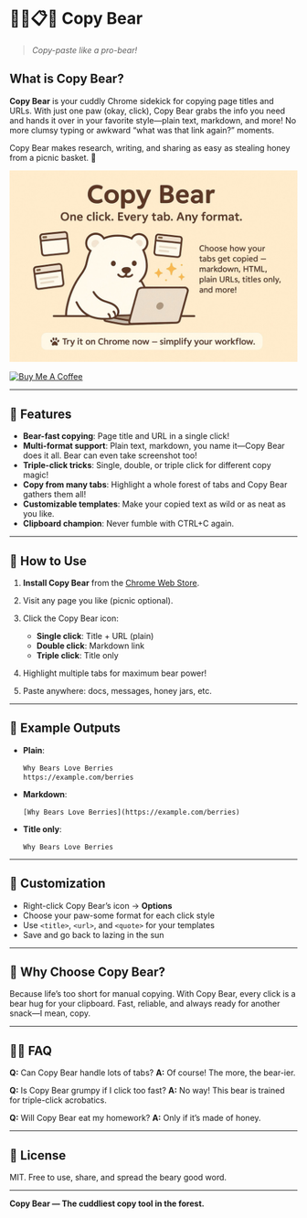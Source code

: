 # 🐻‍❄️📋📸 Copy Bear

> _Copy-paste like a pro-bear!_

## What is Copy Bear?

**Copy Bear** is your cuddly Chrome sidekick for copying page titles and URLs. With just one paw (okay, click), Copy Bear grabs the info you need and hands it over in your favorite style—plain text, markdown, and more! No more clumsy typing or awkward “what was that link again?” moments.

Copy Bear makes research, writing, and sharing as easy as stealing honey from a picnic basket. 🍯

![](./docs/poster.jpeg)

<a href="https://buymeacoffee.com/riiiiiiiiiina" target="_blank"><img src="https://cdn.buymeacoffee.com/buttons/v2/default-blue.png" alt="Buy Me A Coffee" style="height: 60px !important;width: 217px !important;" ></a>

---

## 🐾 Features

- **Bear-fast copying**: Page title and URL in a single click!
- **Multi-format support**: Plain text, markdown, you name it—Copy Bear does it all. Bear can even take screenshot too!
- **Triple-click tricks**: Single, double, or triple click for different copy magic!
- **Copy from many tabs**: Highlight a whole forest of tabs and Copy Bear gathers them all!
- **Customizable templates**: Make your copied text as wild or as neat as you like.
- **Clipboard champion**: Never fumble with CTRL+C again.

---

## 🌲 How to Use

1. **Install Copy Bear** from the [Chrome Web Store](https://chromewebstore.google.com/detail/copy-title-url/hbklhjjjhdjmnbelfbijaenabkpmnbbe).
2. Visit any page you like (picnic optional).
3. Click the Copy Bear icon:

   - **Single click**: Title + URL (plain)
   - **Double click**: Markdown link
   - **Triple click**: Title only

4. Highlight multiple tabs for maximum bear power!
5. Paste anywhere: docs, messages, honey jars, etc.

---

## 🧸 Example Outputs

- **Plain**:

  ```
  Why Bears Love Berries
  https://example.com/berries
  ```

- **Markdown**:

  ```
  [Why Bears Love Berries](https://example.com/berries)
  ```

- **Title only**:

  ```
  Why Bears Love Berries
  ```

---

## 🎨 Customization

- Right-click Copy Bear’s icon → **Options**
- Choose your paw-some format for each click style
- Use `<title>`, `<url>`, and `<quote>` for your templates
- Save and go back to lazing in the sun

---

## 💌 Why Choose Copy Bear?

Because life’s too short for manual copying. With Copy Bear, every click is a bear hug for your clipboard. Fast, reliable, and always ready for another snack—I mean, copy.

---

## 🐻‍❄️ FAQ

**Q:** Can Copy Bear handle lots of tabs?
**A:** Of course! The more, the bear-ier.

**Q:** Is Copy Bear grumpy if I click too fast?
**A:** No way! This bear is trained for triple-click acrobatics.

**Q:** Will Copy Bear eat my homework?
**A:** Only if it’s made of honey.

---

## 🧸 License

MIT. Free to use, share, and spread the beary good word.

---

**Copy Bear — The cuddliest copy tool in the forest.**

